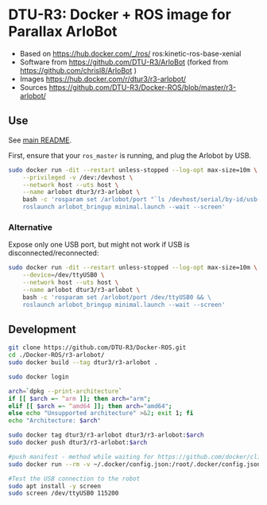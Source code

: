 # DTU-R3: Docker + ROS image for Parallax ArloBot
* Based on https://hub.docker.com/_/ros/ ros:kinetic-ros-base-xenial
* Software from https://github.com/DTU-R3/ArloBot (forked from https://github.com/chrisl8/ArloBot )
* Images https://hub.docker.com/r/dtur3/r3-arlobot/
* Sources https://github.com/DTU-R3/Docker-ROS/blob/master/r3-arlobot/

## Use
See [main README](../README.md).

First, ensure that your `ros_master` is running, and plug the Arlobot by USB.

```sh
sudo docker run -dit --restart unless-stopped --log-opt max-size=10m \
	--privileged -v /dev:/devhost \
	--network host --uts host \
	--name arlobot dtur3/r3-arlobot \
	bash -c 'rosparam set /arlobot/port "`ls /devhost/serial/by-id/usb-Parallax_Propeller_Activity_Board_* | tail -n 1`" && \
	roslaunch arlobot_bringup minimal.launch --wait --screen'
```

### Alternative
Expose only one USB port, but might not work if USB is disconnected/reconnected:

```sh
sudo docker run -dit --restart unless-stopped --log-opt max-size=10m \
	--device=/dev/ttyUSB0 \
	--network host --uts host \
	--name arlobot dtur3/r3-arlobot \
	bash -c 'rosparam set /arlobot/port /dev/ttyUSB0 && \
	roslaunch arlobot_bringup minimal.launch --wait --screen'
```

## Development

```bash
git clone https://github.com/DTU-R3/Docker-ROS.git
cd ./Docker-ROS/r3-arlobot/
sudo docker build --tag dtur3/r3-arlobot .

sudo docker login

arch=`dpkg --print-architecture`
if [[ $arch =~ ^arm ]]; then arch="arm";
elif [[ $arch =~ ^amd64 ]]; then arch="amd64";
else echo "Unsupported architecture" >&2; exit 1; fi
echo "Architecture: $arch"

sudo docker tag dtur3/r3-arlobot dtur3/r3-arlobot:$arch
sudo docker push dtur3/r3-arlobot:$arch

#push manifest - method while waiting for https://github.com/docker/cli/pull/138
sudo docker run --rm -v ~/.docker/config.json:/root/.docker/config.json -v $(pwd):/host weshigbee/manifest-tool push from-spec /host/manifest.yaml

#Test the USB connection to the robot
sudo apt install -y screen
sudo screen /dev/ttyUSB0 115200
```
